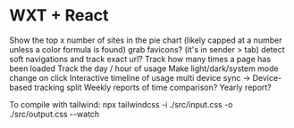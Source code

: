 # WXT + React

Show the top x number of sites in the pie chart (likely capped at a number unless a color formula is found)
grab favicons? (it's in sender > tab)
detect soft navigations and track exact url?
Track how many times a page has been loaded
Track the day / hour of usage
Make light/dark/system mode change on click
Interactive timeline of usage
multi device sync -> Device-based tracking split
Weekly reports of time comparison?
Yearly report?

To compile with tailwind:
npx tailwindcss -i ./src/input.css -o ./src/output.css --watch
